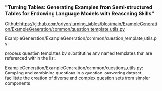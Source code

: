 ### "Turning Tables: Generating Examples from Semi-structured Tables for Endowing Language Models with Reasoning Skills"
Github:https://github.com/oriyor/turning_tables/blob/main/ExampleGeneration/ExampleGeneration/common/question_template_utils.py


ExampleGeneration/ExampleGeneration/common/question_template_utils.py:

process question templates by substituting any named templates that are referenced within the list.

ExampleGeneration/ExampleGeneration/common/questions_utils.py:
Sampling and combining questions in a question-answering dataset, facilitate the creation of diverse and complex question sets from simpler components

